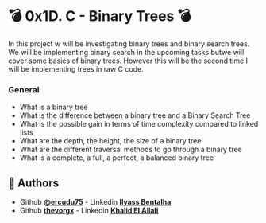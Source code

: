# :bomb: 0x1D. C - Binary Trees :bomb: 

In this project w will be investigating binary trees and binary search trees. We will be implementing binary search in the upcoming tasks butwe will cover some basics of binary trees. However this will be the second time I will be implementing trees in raw C code.

### General

-   What is a binary tree
-   What is the difference between a binary tree and a Binary Search Tree
-   What is the possible gain in terms of time complexity compared to linked lists
-   What are the depth, the height, the size of a binary tree
-   What are the different traversal methods to go through a binary tree
-   What is a complete, a full, a perfect, a balanced binary tree

## :blue_book: Authors
* Github [**@ercudu75**](https://github.com/ercudu75) - Linkedin [**Ilyass Bentalha**](https://www.linkedin.com/in/ilyass-bentalha/)
* Github [**thevorgx**](https://github.com/thevorgx) - Linkedin [**Khalid El Allali**](https://www.linkedin.com/in/khalid-el-allali-025298291/)
